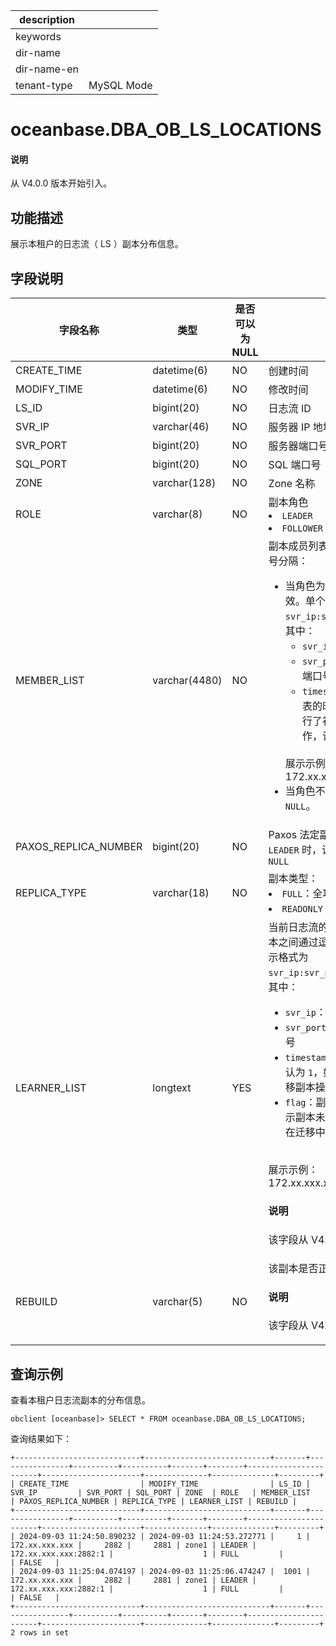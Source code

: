 |description||
|---|---|
|keywords||
|dir-name||
|dir-name-en||
|tenant-type|MySQL Mode|

# oceanbase.DBA_OB_LS_LOCATIONS

<main id="notice" type='explain'>
<h4>说明</h4>
<p>从 V4.0.0 版本开始引入。</p>
</main>

## 功能描述

展示本租户的日志流（ LS ）副本分布信息。

## 字段说明

|     字段名称     |       类型       | 是否可以为 NULL |       描述        |
|--------------|----------------|------------|----------------------------------------------------------------------|
| CREATE_TIME  | datetime(6)         | NO         |   创建时间       |
| MODIFY_TIME  | datetime(6)         | NO         |   修改时间      |
| LS_ID        | bigint(20)          | NO         |   日志流 ID       |
| SVR_IP       | varchar(46)        | NO         | 服务器 IP 地址       |
| SVR_PORT     | bigint(20)   | NO         | 服务器端口号          |
| SQL_PORT     | bigint(20)   | NO         | SQL 端口号         |
| ZONE         | varchar(128)  | NO         | Zone 名称         |
| ROLE         | varchar(8)    | NO         | 副本角色 <li> `LEADER`   <li> `FOLLOWER`       |
| MEMBER_LIST  | varchar(4480) | NO         | 副本成员列表，多个副本之间通过逗号分隔：<ul><li>当角色为 `LEADER` 时，该字段有效。单个副本的展示格式为`svr_ip:svr_port:timestamp`。其中：<ul><li>`svr_ip`：副本所在机器的 IP</li> <li>`svr_port`：副本所在机器的端口号</li> <li>`timestamp`：副本加入成员列表的时间，默认为 `1`，如果进行了补副本或迁移副本的操作，该值会变化</li></ul></br> 展示示例：172.xx.xxx.xxx:2882:1</li> <li>当角色不为 `LEADER` 时，展示为 `NULL`。</li></ul>   |
| PAXOS_REPLICA_NUMBER       | bigint(20)    | NO         | Paxos 法定副本数：当角色为 `LEADER` 时，该字段有效；否则为 `NULL`  |
| REPLICA_TYPE | varchar(18)   | NO         | 副本类型：<li> `FULL`：全功能类型副本  <li> `READONLY`：只读型副本      |
| LEARNER_LIST | longtext      | YES        | 当前日志流的只读副本列表，多个副本之间通过逗号分隔。单个副本的展示格式为 `svr_ip:svr_port:timestamp:flag`。其中：<ul><li>`svr_ip`：副本所在机器的 IP</li> <li>`svr_port`：副本所在机器的端口号</li> <li>`timestamp`：副本加入的时间，默认为 `1`，如果执行了补副本或迁移副本操作，该值会变化</li> <li>`flag`：副本是否在迁移中。`0` 表示副本未在迁移中；`2` 表示副本在迁移中。</li></ul></br> 展示示例：172.xx.xxx.xxx:2882:1:0  <main id="notice" type='explain'><h4>说明</h4><p>该字段从 V4.2.0 版本开始引入。</p></main> |
| REBUILD      | varchar(5)    | NO         | 该副本是否正在 Rebuild <main id="notice" type='explain'><h4>说明</h4><p>该字段从 V4.2.1 版本开始引入。</p></main>|

## 查询示例

查看本租户日志流副本的分布信息。

```shell
obclient [oceanbase]> SELECT * FROM oceanbase.DBA_OB_LS_LOCATIONS;
```

查询结果如下：

```shell
+----------------------------+----------------------------+-------+----------------+----------+----------+-------+--------+-----------------------+----------------------+--------------+--------------+---------+
| CREATE_TIME                | MODIFY_TIME                | LS_ID | SVR_IP         | SVR_PORT | SQL_PORT | ZONE  | ROLE   | MEMBER_LIST           | PAXOS_REPLICA_NUMBER | REPLICA_TYPE | LEARNER_LIST | REBUILD |
+----------------------------+----------------------------+-------+----------------+----------+----------+-------+--------+-----------------------+----------------------+--------------+--------------+---------+
| 2024-09-03 11:24:50.890232 | 2024-09-03 11:24:53.272771 |     1 | 172.xx.xxx.xxx |     2882 |     2881 | zone1 | LEADER | 172.xx.xxx.xxx:2882:1 |                    1 | FULL         |              | FALSE   |
| 2024-09-03 11:25:04.074197 | 2024-09-03 11:25:06.474247 |  1001 | 172.xx.xxx.xxx |     2882 |     2881 | zone1 | LEADER | 172.xx.xxx.xxx:2882:1 |                    1 | FULL         |              | FALSE   |
+----------------------------+----------------------------+-------+----------------+----------+----------+-------+--------+-----------------------+----------------------+--------------+--------------+---------+
2 rows in set
```

